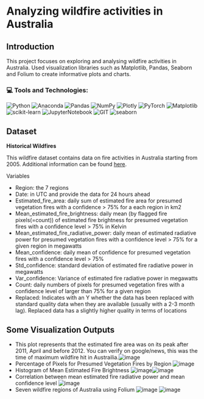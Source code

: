 # Analyzing wildfire activities in Australia


## Introduction
This project focuses on exploring and analysing wildfire activities in Australia. Used visualization libraries such as Matplotlib, Pandas, Seaborn and Folium to create informative plots and charts.

### 💻 Tools and Technologies:
![Python](https://img.shields.io/badge/python-3670A0?style=for-the-badge&logo=python&logoColor=ffdd54) 
![Anaconda](https://img.shields.io/badge/Anaconda-%2344A833.svg?style=for-the-badge&logo=anaconda&logoColor=white)
![Pandas](https://img.shields.io/badge/pandas-%23150458.svg?style=for-the-badge&logo=pandas&logoColor=white)
![NumPy](https://img.shields.io/badge/numpy-%23013243.svg?style=for-the-badge&logo=numpy&logoColor=white) 
![Plotly](https://img.shields.io/badge/Plotly-%233F4F75.svg?style=for-the-badge&logo=plotly&logoColor=white) 
![PyTorch](https://img.shields.io/badge/PyTorch-%23EE4C2C.svg?style=for-the-badge&logo=PyTorch&logoColor=white)
![Matplotlib](https://img.shields.io/badge/Matplotlib-%23F7EBE2?style=for-the-badge&logo=pandas&logoColor=black)
![scikit-learn](https://img.shields.io/badge/scikit--learn-%23F7931E.svg?style=for-the-badge&logo=scikit-learn&logoColor=white)
![JupyterNotebook](https://img.shields.io/badge/JupyterNotebook-FACCA7?style=for-the-badge&logo=Jupyter)
![GIT](https://img.shields.io/badge/Git-fc6d26?style=for-the-badge&logo=git&logoColor=white)
![seaborn](https://img.shields.io/badge/seaborn-86B4AD?style=for-the-badge)

## Dataset
**Historical Wildfires**

This wildfire dataset contains data on fire activities in Australia starting from 2005. Additional information can be found [here](https://earthdata.nasa.gov/earth-observation-data/near-real-time/firms/c6-mcd14dl).

Variables

- Region: the 7 regions
- Date: in UTC and provide the data for 24 hours ahead
- Estimated_fire_area: daily sum of estimated fire area for presumed vegetation fires with a confidence > 75% for a each region in km2
- Mean_estimated_fire_brightness: daily mean (by flagged fire pixels(=count)) of estimated fire brightness for presumed vegetation fires with a confidence level > 75% in Kelvin
- Mean_estimated_fire_radiative_power: daily mean of estimated radiative power for presumed vegetation fires with a confidence level > 75% for a given region in megawatts
- Mean_confidence: daily mean of confidence for presumed vegetation fires with a confidence level > 75%
- Std_confidence: standard deviation of estimated fire radiative power in megawatts
- Var_confidence: Variance of estimated fire radiative power in megawatts
- Count: daily numbers of pixels for presumed vegetation fires with a confidence level of larger than 75% for a given region
- Replaced: Indicates with an Y whether the data has been replaced with standard quality data when they are available (usually with a 2-3 month lag). Replaced data has a slightly higher quality in terms of locations

## Some Visualization Outputs

* This plot represents that the estimated fire area was on its peak after 2011, April and before 2012. You can verify on google/news, this was the time of maximum wildfire hit in Austrailia.![image](https://github.com/my3amarnath/Analyzing-wildfire-activities-in-Australia/assets/39696237/3d9aa834-cf96-4fac-a994-a7e44e08aa4f)
* Percentage of Pixels for Presumed Vegetation Fires by Region ![image](https://github.com/my3amarnath/Analyzing-wildfire-activities-in-Australia/assets/39696237/9e192f68-7330-4e42-8561-3273fba7e168)
* Histogram of Mean Estimated Fire Brightness ![image](https://github.com/my3amarnath/Analyzing-wildfire-activities-in-Australia/assets/39696237/053448d8-0134-4547-b270-7bdd99ece0e8)![image](https://github.com/my3amarnath/Analyzing-wildfire-activities-in-Australia/assets/39696237/ab7ca162-760d-4b73-9e86-52fa9a3175bf)
* Correlation between mean estimated fire radiative power and mean confidence level ![image](https://github.com/my3amarnath/Analyzing-wildfire-activities-in-Australia/assets/39696237/15679ea5-1065-4dfa-9e7c-418b573a6f5b)
* Seven wildfire regions of Australia using Folium ![image](https://github.com/my3amarnath/Analyzing-wildfire-activities-in-Australia/assets/39696237/7558863f-f674-45f6-8717-03bd2724dd5c) ![image](https://github.com/my3amarnath/Analyzing-wildfire-activities-in-Australia/assets/39696237/cc0b87a4-79d9-4a9e-9727-a423cdcd3877)








